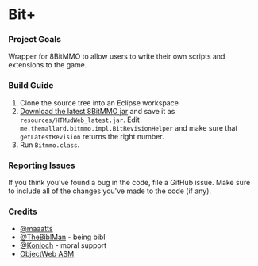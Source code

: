 # Bit+

### Project Goals
Wrapper for 8BitMMO to allow users to write their own scripts and extensions to the game.

### Build Guide
1. Clone the source tree into an Eclipse workspace
2. [Download the latest 8BitMMO jar](http://datastore.themallard.me/bitmmo/) and save it as
`resources/HTMudWeb_latest.jar`. Edit `me.themallard.bitmmo.impl.BitRevisionHelper` and
make sure that `getLatestRevision` returns the right number.
3. Run `Bitmmo.class`.

### Reporting Issues
If you think you've found a bug in the code, file a GitHub issue. Make sure to include all of the changes
you've made to the code (if any).

### Credits
* [@maaatts](https://github.com/maaatts)
* [@TheBiblMan](https://github.com/TheBiblMan) - being bibl
* [@Konloch](https://github.com/konloch) - moral support
* [ObjectWeb ASM](http://asm.ow2.org/)
